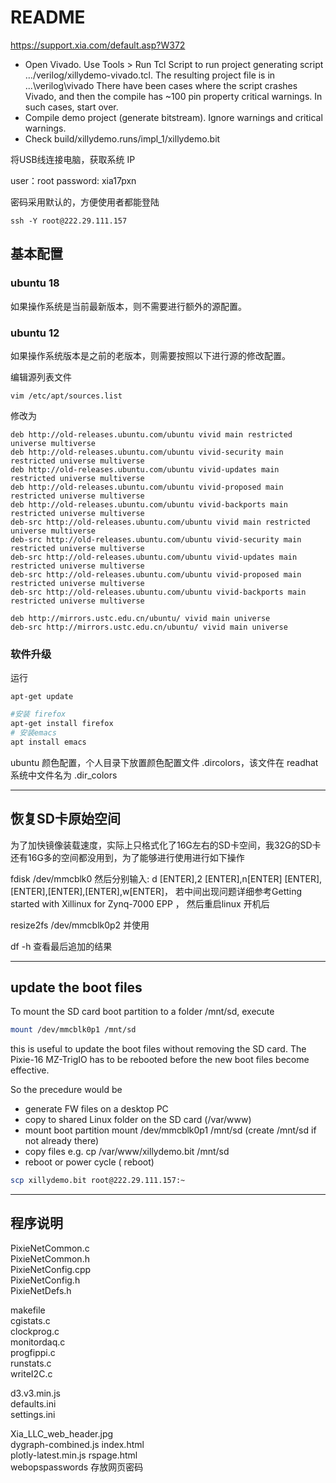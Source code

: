 <!-- README.md --- 
;; 
;; Description: 
;; Author: Hongyi Wu(吴鸿毅)
;; Email: wuhongyi@qq.com 
;; Created: 四 12月 20 20:21:20 2018 (+0800)
;; Last-Updated: 二 2月 26 21:02:23 2019 (+0800)
;;           By: Hongyi Wu(吴鸿毅)
;;     Update #: 22
;; URL: http://wuhongyi.cn -->

# README

https://support.xia.com/default.asp?W372

- Open Vivado. Use Tools > Run Tcl Script to run project generating script …/verilog/xillydemo-vivado.tcl. The resulting project file is in ...\verilog\vivado
There have been cases where the script crashes Vivado, and then the compile has ~100 pin property critical warnings. In such cases, start over.  
- Compile demo project (generate bitstream). Ignore warnings and critical warnings.
- Check build/xillydemo.runs/impl_1/xillydemo.bit 

将USB线连接电脑，获取系统 IP

user：root
password: xia17pxn

密码采用默认的，方便使用者都能登陆

```
ssh -Y root@222.29.111.157
```

## 基本配置

### ubuntu 18

如果操作系统是当前最新版本，则不需要进行额外的源配置。


### ubuntu 12

如果操作系统版本是之前的老版本，则需要按照以下进行源的修改配置。

编辑源列表文件
```
vim /etc/apt/sources.list
```

修改为
```
deb http://old-releases.ubuntu.com/ubuntu vivid main restricted universe multiverse   
deb http://old-releases.ubuntu.com/ubuntu vivid-security main restricted universe multiverse   
deb http://old-releases.ubuntu.com/ubuntu vivid-updates main restricted universe multiverse   
deb http://old-releases.ubuntu.com/ubuntu vivid-proposed main restricted universe multiverse   
deb http://old-releases.ubuntu.com/ubuntu vivid-backports main restricted universe multiverse   
deb-src http://old-releases.ubuntu.com/ubuntu vivid main restricted universe multiverse   
deb-src http://old-releases.ubuntu.com/ubuntu vivid-security main restricted universe multiverse   
deb-src http://old-releases.ubuntu.com/ubuntu vivid-updates main restricted universe multiverse   
deb-src http://old-releases.ubuntu.com/ubuntu vivid-proposed main restricted universe multiverse   
deb-src http://old-releases.ubuntu.com/ubuntu vivid-backports main restricted universe multiverse 

deb http://mirrors.ustc.edu.cn/ubuntu/ vivid main universe
deb-src http://mirrors.ustc.edu.cn/ubuntu/ vivid main universe
```

### 软件升级

运行
```
apt-get update
```


```bash
#安装 firefox
apt-get install firefox
# 安装emacs
apt install emacs
```

ubuntu 颜色配置，个人目录下放置颜色配置文件 .dircolors，该文件在 readhat 系统中文件名为 .dir_colors


----

## 恢复SD卡原始空间

为了加快镜像装载速度，实际上只格式化了16G左右的SD卡空间，我32G的SD卡还有16G多的空间都没用到，为了能够进行使用进行如下操作

fdisk /dev/mmcblk0
然后分别输入: d [ENTER],2 [ENTER],n[ENTER] [ENTER],[ENTER],[ENTER],[ENTER],w[ENTER]， 若中间出现问题详细参考Getting started with Xillinux for Zynq-7000 EPP ， 然后重启linux 开机后

resize2fs /dev/mmcblk0p2
并使用

df -h
查看最后追加的结果

----

## update the boot files

To mount the SD card boot partition to a folder /mnt/sd, execute
```bash
mount /dev/mmcblk0p1 /mnt/sd
```
this is useful to update the boot files without removing the SD card. The Pixie-16 MZ-TrigIO has to be rebooted before the new boot files become effective.

So the precedure would be 
- generate FW files on a desktop PC
- copy to shared Linux folder on the SD card (/var/www)
- mount boot partition mount /dev/mmcblk0p1 /mnt/sd (create /mnt/sd if not already there) 
- copy files e.g. cp /var/www/xillydemo.bit /mnt/sd
- reboot or power cycle ( reboot)


```bash
scp xillydemo.bit root@222.29.111.157:~
```

----

## 程序说明

PixieNetCommon.c          
PixieNetCommon.h          
PixieNetConfig.cpp        
PixieNetConfig.h          
PixieNetDefs.h            

makefile            
cgistats.c                
clockprog.c         
monitordaq.c        
progfippi.c    
runstats.c     
writeI2C.c     

d3.v3.min.js        
defaults.ini        
settings.ini   

Xia_LLC_web_header.jpg    
dygraph-combined.js 
index.html          
plotly-latest.min.js
rspage.html    
webopspasswords 存放网页密码




<!-- README.md ends here -->
